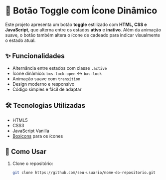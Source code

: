# 🔐 Botão Toggle com Ícone Dinâmico

Este projeto apresenta um botão **toggle** estilizado com **HTML, CSS e JavaScript**, que alterna entre os estados **ativo** e **inativo**. Além da animação suave, o botão também altera o ícone de cadeado para indicar visualmente o estado atual.

## ✨ Funcionalidades

- Alternância entre estados com classe `.active`
- Ícone dinâmico: `bxs-lock-open` ↔ `bxs-lock`
- Animação suave com `transition`
- Design moderno e responsivo
- Código simples e fácil de adaptar

## 🛠️ Tecnologias Utilizadas

- HTML5
- CSS3
- JavaScript Vanilla
- [Boxicons](https://boxicons.com/) para os ícones

## 🚀 Como Usar

1. Clone o repositório:
   ```bash
   git clone https://github.com/seu-usuario/nome-do-repositorio.git
